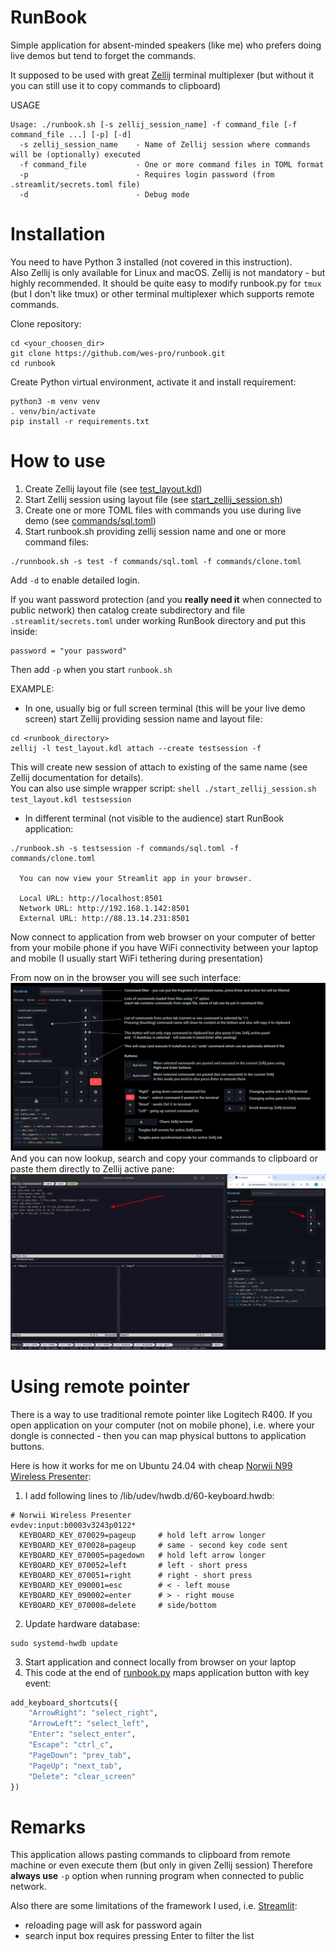 # RunBook
Simple application for absent-minded speakers (like me) who prefers doing live demos but tend to forget the commands.

It supposed to be used with great [Zellij](https://zellij.dev/) terminal multiplexer 
(but without it you can still use it to copy commands to clipboard)

USAGE

```shell
Usage: ./runbook.sh [-s zellij_session_name] -f command_file [-f command_file ...] [-p] [-d]
  -s zellij_session_name    - Name of Zellij session where commands will be (optionally) executed
  -f command_file           - One or more command files in TOML format
  -p                        - Requires login password (from .streamlit/secrets.toml file)
  -d                        - Debug mode
```

# Installation

You need to have Python 3 installed (not covered in this instruction).  
Also Zellij is only available for Linux and macOS. Zellij is not mandatory - but highly recommended.
It should be quite easy to modify runbook.py for `tmux` (but I don't like tmux) or other terminal multiplexer 
which supports remote commands.

Clone repository:
```shell
cd <your_choosen_dir>
git clone https://github.com/wes-pro/runbook.git
cd runbook
```
Create Python virtual environment, activate it and install requirement:
```shell
python3 -m venv venv
. venv/bin/activate
pip install -r requirements.txt
```



# How to use

1. Create Zellij layout file (see [test_layout.kdl](test_layout.kdl))
2. Start Zellij session using layout file (see [start_zellij_session.sh](start_zellij_session.sh))
3. Create one or more TOML files with commands you use during live demo (see [commands/sql.toml](commands/sql.toml))
4. Start runbook.sh providing zellij session name and one or more command files:
```shell
./runnbook.sh -s test -f commands/sql.toml -f commands/clone.toml
```

Add `-d` to enable detailed login.  

If you want password protection (and you **really need it** when connected to public network) then catalog create subdirectory and file `.streamlit/secrets.toml` 
under working RunBook directory and put this inside:
```shell 
password = "your password"
```
Then add `-p` when you start `runbook.sh`


EXAMPLE:
* In one, usually big or full screen terminal (this will be your live demo screen) start Zellij providing session name and layout file:
```shell
cd <runbook_directory>
zellij -l test_layout.kdl attach --create testsession -f
```
This will create new session of attach to existing of the same name (see Zellij documentation for details).  
You can also use simple wrapper script:
```shell ./start_zellij_session.sh test_layout.kdl testsession ```

* In different terminal (not visible to the audience) start RunBook application:
```shell
./runbook.sh -s testsession -f commands/sql.toml -f commands/clone.toml 

  You can now view your Streamlit app in your browser.

  Local URL: http://localhost:8501
  Network URL: http://192.168.1.142:8501
  External URL: http://88.13.14.231:8501
```

Now connect to application from web browser on your computer of better from your mobile phone if you have 
WiFi connectivity between your laptop and mobile (I usually start WiFi tethering during presentation)

From now on in the browser you will see such interface:
![UI](screenshots/help.png)
And you can now lookup, search and copy your commands to clipboard or paste them directly to Zellij active pane:
![Copy&Execute](screenshots/presenting.png)

# Using remote pointer
There is a way to use traditional remote pointer like Logitech R400. 
If you open application on your computer (not on mobile phone), i.e. where your dongle is connected - then you can map 
physical buttons to application buttons. 

Here is how it works for me on Ubuntu 24.04 with cheap [Norwii N99 Wireless Presenter](https://www.norwii.com/producten/225-en.html):
1. I add following lines to /lib/udev/hwdb.d/60-keyboard.hwdb:
```shell
# Norwii Wireless Presenter
evdev:input:b0003v3243p0122*
  KEYBOARD_KEY_070029=pageup     # hold left arrow longer
  KEYBOARD_KEY_070028=pageup     # same - second key code sent
  KEYBOARD_KEY_070005=pagedown   # hold left arrow longer
  KEYBOARD_KEY_070052=left       # left - short press
  KEYBOARD_KEY_070051=right      # right - short press
  KEYBOARD_KEY_090001=esc        # < - left mouse
  KEYBOARD_KEY_090002=enter      # > - right mouse
  KEYBOARD_KEY_070008=delete     # side/bottom
```
2. Update hardware database:
```shell
sudo systemd-hwdb update
```
3. Start application and connect locally from browser on your laptop
4. This code at the end of [runbook.py](runbook.py) maps application button with key event:
```python
add_keyboard_shortcuts({
    "ArrowRight": "select_right",
    "ArrowLeft": "select_left",
    "Enter": "select_enter",
    "Escape": "ctrl_c",
    "PageDown": "prev_tab",
    "PageUp": "next_tab",
    "Delete": "clear_screen"
})
```

# Remarks
This application allows pasting commands to clipboard from remote machine or even execute them (but only in given Zellij session)
Therefore **always use** `-p` option when running program when connected to public network.

Also there are some limitations of the framework I used, i.e. [Streamlit](https://streamlit.io/):
* reloading page will ask for password again
* search input box requires pressing Enter to filter the list